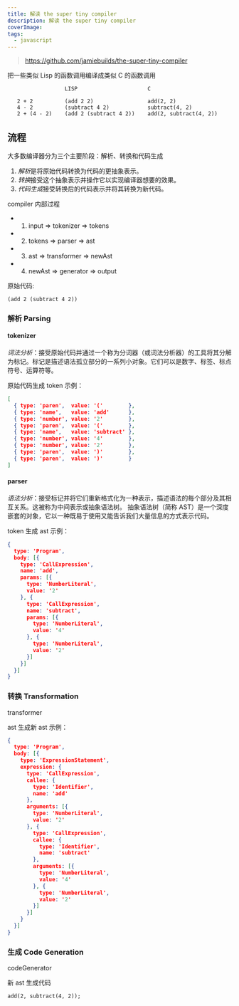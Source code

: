 ```yaml
---
title: 解读 the super tiny compiler
description: 解读 the super tiny compiler
coverImage: 
tags:
  - javascript
---
```

> https://github.com/jamiebuilds/the-super-tiny-compiler

把一些类似 Lisp 的函数调用编译成类似 C 的函数调用

```
                  LISP                      C

   2 + 2          (add 2 2)                 add(2, 2)
   4 - 2          (subtract 4 2)            subtract(4, 2)
   2 + (4 - 2)    (add 2 (subtract 4 2))    add(2, subtract(4, 2))
```

## 流程

大多数编译器分为三个主要阶段：解析、转换和代码生成

1. *解析*是将原始代码转换为代码的更抽象表示。
2. *转换*接受这个抽象表示并操作它以实现编译器想要的效果。
3. *代码生成*接受转换后的代码表示并将其转换为新代码。

compiler 内部过程

 *   1. input => tokenizer => tokens
 *   2. tokens => parser => ast
 *   3. ast => transformer => newAst
 *   4. newAst => generator => output

原始代码:

```
(add 2 (subtract 4 2))
```

### 解析 Parsing

#### tokenizer

*词法分析*：接受原始代码并通过一个称为分词器（或词法分析器）的工具将其分解为标记。标记是描述语法孤立部分的一系列小对象。它们可以是数字、标签、标点符号、运算符等。

原始代码生成 token 示例：

```json
[
  { type: 'paren',  value: '('        },
  { type: 'name',   value: 'add'      },
  { type: 'number', value: '2'        },
  { type: 'paren',  value: '('        },
  { type: 'name',   value: 'subtract' },
  { type: 'number', value: '4'        },
  { type: 'number', value: '2'        },
  { type: 'paren',  value: ')'        },
  { type: 'paren',  value: ')'        }
]
```

#### parser

*语法分析*：接受标记并将它们重新格式化为一种表示，描述语法的每个部分及其相互关系。这被称为中间表示或抽象语法树。 抽象语法树（简称 AST）是一个深度嵌套的对象，它以一种既易于使用又能告诉我们大量信息的方式表示代码。

token 生成 ast 示例：

```json
{
  type: 'Program',
  body: [{
    type: 'CallExpression',
    name: 'add',
    params: [{
      type: 'NumberLiteral',
      value: '2'
    }, {
      type: 'CallExpression',
      name: 'subtract',
      params: [{
        type: 'NumberLiteral',
        value: '4'
      }, {
        type: 'NumberLiteral',
        value: '2'
      }]
    }]
  }]
}
```

### 转换 Transformation

transformer

ast 生成新 ast 示例：

```json
{
  type: 'Program',
  body: [{
    type: 'ExpressionStatement',
    expression: {
      type: 'CallExpression',
      callee: {
        type: 'Identifier',
        name: 'add'
      },
      arguments: [{
        type: 'NumberLiteral',
        value: '2'
      }, {
        type: 'CallExpression',
        callee: {
          type: 'Identifier',
          name: 'subtract'
        },
        arguments: [{
          type: 'NumberLiteral',
          value: '4'
        }, {
          type: 'NumberLiteral',
          value: '2'
        }]
      }]
    }
  }]
}
```

### 生成 Code Generation

codeGenerator

新 ast 生成代码

```
add(2, subtract(4, 2));
```

